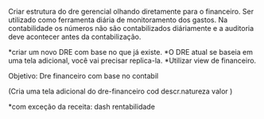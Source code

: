 
Criar estrutura do dre gerencial olhando diretamente para o financeiro.
Ser utilizado como ferramenta diária de monitoramento dos gastos.
Na contabilidade os números não são contabilizados diáriamente e a auditoria
deve acontecer antes da contabilização.

*criar um novo DRE com base no que já existe.
*O DRE atual se baseia em uma tela adicional, você vai precisar replica-la.
*Utilizar view de financeiro.


Objetivo:
Dre financeiro com base no contabil

(Cria uma tela adicional do dre-financeiro
cod
descr.natureza
valor
)

*com exceção da receita: dash rentabilidade

